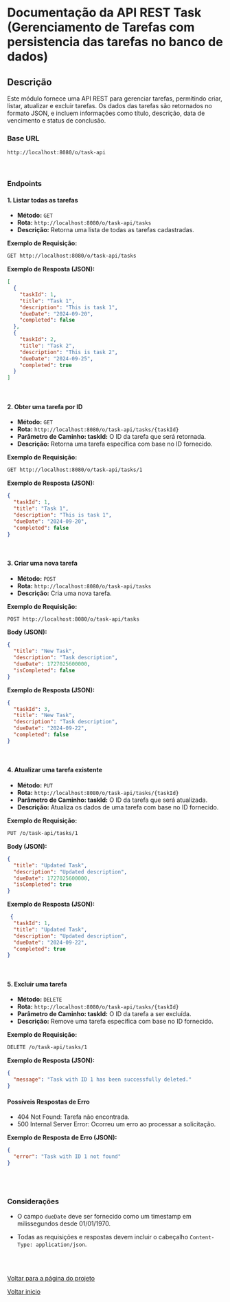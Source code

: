 # Documentação da API REST Task (Gerenciamento de Tarefas com persistencia das tarefas no banco de dados)

## Descrição

Este módulo fornece uma API REST para gerenciar tarefas, permitindo criar, listar, atualizar e excluir tarefas. Os dados das tarefas são retornados no formato JSON, e incluem informações como título, descrição, data de vencimento e status de conclusão.

### Base URL

```bash
http://localhost:8080/o/task-api
```
<br>

### Endpoints

#### 1. **Listar todas as tarefas**

- **Método:** `GET`
- **Rota:** `http://localhost:8080/o/task-api/tasks`
- **Descrição:** Retorna uma lista de todas as tarefas cadastradas.

**Exemplo de Requisição:**
```bash
GET http://localhost:8080/o/task-api/tasks
```
**Exemplo de Resposta (JSON):**

```json
[
  {
    "taskId": 1,
    "title": "Task 1",
    "description": "This is task 1",
    "dueDate": "2024-09-20",
    "completed": false
  },
  {
    "taskId": 2,
    "title": "Task 2",
    "description": "This is task 2",
    "dueDate": "2024-09-25",
    "completed": true
  }
]
```
<br>

#### 2. **Obter uma tarefa por ID**

- **Método:** `GET`
- **Rota:** `http://localhost:8080/o/task-api/tasks/{taskId}`
- **Parâmetro de Caminho: taskId:** O ID da tarefa que será retornada.
- **Descrição:** Retorna uma tarefa específica com base no ID fornecido.

**Exemplo de Requisição:**

```bash
GET http://localhost:8080/o/task-api/tasks/1
```
**Exemplo de Resposta (JSON):**

```json
{
  "taskId": 1,
  "title": "Task 1",
  "description": "This is task 1",
  "dueDate": "2024-09-20",
  "completed": false
}

```
<br>

#### 3. **Criar uma nova tarefa**

- **Método:** `POST`
- **Rota:** `http://localhost:8080/o/task-api/tasks`
- **Descrição:** Cria uma nova tarefa.

**Exemplo de Requisição:**

```bash
POST http://localhost:8080/o/task-api/tasks
```
**Body (JSON):**

```json
{
  "title": "New Task",
  "description": "Task description",
  "dueDate": 1727025600000,
  "isCompleted": false
}
```

**Exemplo de Resposta (JSON):**

```json
{
  "taskId": 3,
  "title": "New Task",
  "description": "Task description",
  "dueDate": "2024-09-22",
  "completed": false
}
```
<br>

#### 4. **Atualizar uma tarefa existente**

- **Método:** `PUT`
- **Rota:** `http://localhost:8080/o/task-api/tasks/{taskId}`
- **Parâmetro de Caminho: taskId:** O ID da tarefa que será atualizada.
- **Descrição:** Atualiza os dados de uma tarefa com base no ID fornecido.

**Exemplo de Requisição:**

```bash
PUT /o/task-api/tasks/1
```

**Body (JSON):**

```json
{
  "title": "Updated Task",
  "description": "Updated description",
  "dueDate": 1727025600000,
  "isCompleted": true
}
```


**Exemplo de Resposta (JSON):**

```json
 {
  "taskId": 1,
  "title": "Updated Task",
  "description": "Updated description",
  "dueDate": "2024-09-22",
  "completed": true
}
```
<br>

#### 5. **Excluir uma tarefa**

- **Método:** `DELETE`
- **Rota:** `http://localhost:8080/o/task-api/tasks/{taskId}`
- **Parâmetro de Caminho: taskId:** O ID da tarefa a ser excluída.
- **Descrição:** Remove uma tarefa específica com base no ID fornecido.

**Exemplo de Requisição:**

```bash
DELETE /o/task-api/tasks/1
```

**Exemplo de Resposta (JSON):**

```json
{
  "message": "Task with ID 1 has been successfully deleted."
}
```

#### Possíveis Respostas de Erro
- 404 Not Found: Tarefa não encontrada.
- 500 Internal Server Error: Ocorreu um erro ao processar a solicitação.

**Exemplo de Resposta de Erro (JSON):**

```json
{
  "error": "Task with ID 1 not found"
}
```

<br>
<br>

### Considerações
- O campo `dueDate` deve ser fornecido como um timestamp em milissegundos desde 01/01/1970.
  
- Todas as requisições e respostas devem incluir o cabeçalho `Content-Type: application/json`.

<br>
<br>

[Voltar para a página do projeto](/Conteudo_rockets/Desafio2/GX2%20Rockets%20-%20Liferay%20Community%20Edition%20Portal%207.4.3.120%20CE%20GA120/README.md) <br>

[Voltar inicio](/README.md)